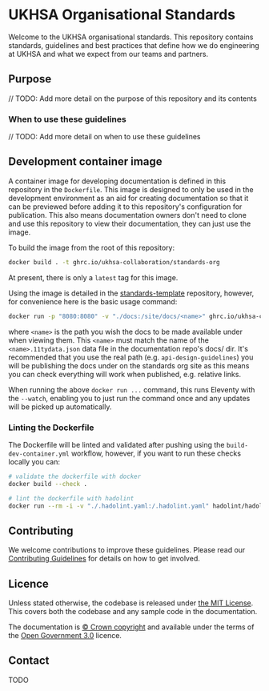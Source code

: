 # UKHSA Organisational Standards

Welcome to the UKHSA organisational standards. This repository contains standards, guidelines and best practices that define how we do engineering at UKHSA and what we expect from our teams and partners.

## Purpose

// TODO: Add more detail on the purpose of this repository and its contents

### When to use these guidelines

// TODO: Add more detail on when to use these guidelines

## Development container image

A container image for developing documentation is defined in this repository in the `Dockerfile`.
This image is designed to only be used in the development environment as an aid for creating documentation so that it can be previewed before adding it to this repository's configuration for publication.
This also means documentation owners don't need to clone and use this repository to view their documentation, they can just use the image.

To build the image from the root of this repository:

```bash
docker build . -t ghrc.io/ukhsa-collaboration/standards-org
```

At present, there is only a `latest` tag for this image.

Using the image is detailed in the [standards-template](https://github.com/ukhsa-collaboration/standards-template) repository, however, for convenience here is the basic usage command:

```bash
docker run -p "8080:8080" -v "./docs:/site/docs/<name>" ghrc.io/ukhsa-collaboration/standards-org
```

where `<name>` is the path you wish the docs to be made available under when viewing them.
This `<name>` must match the name of the `<name>.11tydata.json` data file in the documentation repo's docs/ dir.
It's recommended that you use the real path (e.g. `api-design-guidelines`) you will be publishing the docs under on the standards org site as this means you can check everything will work when published, e.g. relative links.

When running the above `docker run ...` command, this runs Eleventy with the `--watch`, enabling you to just run the command once and any updates will be picked up automatically.

### Linting the Dockerfile

The Dockerfile will be linted and validated after pushing using the `build-dev-container.yml` workflow, however, if you
want to run these checks locally you can:

```bash
# validate the dockerfile with docker
docker build --check .

# lint the dockerfile with hadolint
docker run --rm -i -v "./.hadolint.yaml:/.hadolint.yaml" hadolint/hadolint < Dockerfile
```

## Contributing

We welcome contributions to improve these guidelines. Please read our [Contributing Guidelines](CONTRIBUTING.md) for details on how to get involved.

## Licence

Unless stated otherwise, the codebase is released under [the MIT License][mit].
This covers both the codebase and any sample code in the documentation.

The documentation is [© Crown copyright][copyright] and available under the terms
of the [Open Government 3.0][ogl] licence.

## Contact

TODO

[mit]: LICENCE
[copyright]: https://www.nationalarchives.gov.uk/information-management/re-using-public-sector-information/uk-government-licensing-framework/crown-copyright/
[ogl]: https://www.nationalarchives.gov.uk/doc/open-government-licence/version/3/
